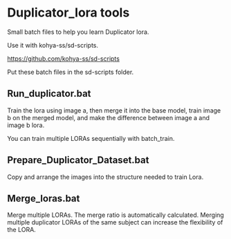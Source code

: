 # Duplicator_lora tools

Small batch files to help you learn Duplicator lora.

Use it with kohya-ss/sd-scripts. 

https://github.com/kohya-ss/sd-scripts

Put these batch files in the sd-scripts folder. 

## Run_duplicator.bat

Train the lora using image a, then merge it into the base model, train image b on the merged model, and make the difference between image a and image b lora.

You can train multiple LORAs sequentially with batch_train. 

## Prepare_Duplicator_Dataset.bat

Copy and arrange the images into the structure needed to train Lora. 

## Merge_loras.bat

Merge multiple LORAs. The merge ratio is automatically calculated. Merging multiple duplicator LORAs of the same subject can increase the flexibility of the LORA. 
